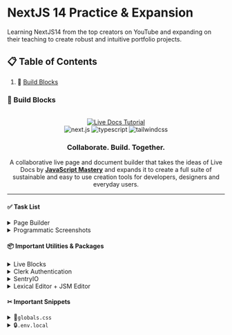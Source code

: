 # NextJS 14 Practice & Expansion

Learning NextJS14 from the top creators on YouTube and expanding on their teaching to create robust and intuitive portfolio projects.

## 📋 <a name="table">Table of Contents</a>

1. 🏫 [Build Blocks](#buildblocks)

### <a name="buildblocks">🏫 Build Blocks</a>

<div align="center">
  <br />
    <a href="https://youtu.be/y5vE8y_f_OM" target="_blank">
      <img src="https://github.com/user-attachments./assets/eaaeb1f0-22da-46be-9e29-9bef70e0039d" alt="Live Docs Tutorial">
    </a>
  <br />

  <div>
    <img src="https://img.shields.io/badge/-Next_JS-black?style=for-the-badge&logoColor=white&logo=nextdotjs&color=61DAFB" alt="next.js" />
    <img src="https://img.shields.io/badge/-TypeScript-black?style=for-the-badge&logoColor=white&logo=typescript&color=3178C6" alt="typescript" />
    <img src="https://img.shields.io/badge/-Tailwind_CSS-black?style=for-the-badge&logoColor=white&logo=tailwindcss&color=06B6D4" alt="tailwindcss" />
  </div>

  <h3 align="center">Collaborate. Build. Together.</h3>

   <div align="center">
     A collaborative live page and document builder that takes the ideas of Live Docs by <a href="https://www.youtube.com/@javascriptmastery/videos" target="_blank"><b>JavaScript Mastery</b></a> and expands it to create a full suite of sustainable and easy to use creation tools for developers, designers and everyday users.
    </div>
</div>

---


#### <a name="buildblocks_pagebuilder">✅ Task List</a>
<details>
<summary>Page Builder</summary>
 - Build a live and interactive page builder using NextJS & React (referencing Build Blocks API and Lexical UI) with block library and intuitive user interface.

 Details here:
</details>

<details>
<summary>Programmatic Screenshots</summary>
 - Make a server-action and component to capture a screenshot of pages and documents when edited. [Guide Here](https://medium.com/geekculture/how-to-build-programmatic-screenshots-of-any-website-in-seconds-using-next-js-b33fed502c7c)

 Details here:
</details>

#### <a name="buildblocks_packages">📦 Important Utilities & Packages</a>
<details>
<summary>Live Blocks</summary>
 - Build a page builder using custom page builder(referencing Build Blocks API and UI) with block library and intuitive user interface.
</details>

<details>
<summary>Clerk Authentication</summary>
 - Build a page builder using custom page builder(referencing Build Blocks API and UI) with block library and intuitive user interface.
</details>

<details>
<summary>SentryIO</summary>
  - Build a page builder using custom page builder(referencing Build Blocks API and UI) with block library and intuitive user interface.
</details>

<details>
<summary>Lexical Editor + JSM Editor</summary>
  - Build a page builder using custom page builder(referencing Build Blocks API and UI) with block library and intuitive user interface.
</details>

#### <a name="buildblocks_snippets">✂ Important Snippets</a>

<details>
<summary>🎨<code>globals.css</code></summary>

```css
@tailwind base;
@tailwind components;
@tailwind utilities;

/* @import "@buildblocks/react-ui/styles.css"; */
/* @import "@liveblocks/react-lexical/styles.css"; */

/* @import "../styles/dark-theme.css"; */

/* ========================================== TAILWIND STYLES */
@layer base {
  :root {
    background: #09111f;
    color: #fff;
    margin: 0;
  }

  .custom-scrollbar::-webkit-scrollbar {
    width: 4px;
    height: 4px;
    border-radius: 50px;
  }

  .custom-scrollbar::-webkit-scrollbar-track {
    background: #09090a;
  }

  .custom-scrollbar::-webkit-scrollbar-thumb {
    background: #2e3d5b;
    border-radius: 50px;
  }

  .custom-scrollbar::-webkit-scrollbar-thumb:hover {
    background: #7878a3;
  }
}

@layer utilities {
  .text-28-semibold {
    @apply text-[28px] font-semibold;
  }
  .text-10-regular {
    @apply text-[10px] font-normal;
  }

  .gradient-blue {
    @apply bg-gradient-to-t from-blue-500 to-blue-400;
  }
  .gradient-red {
    @apply bg-gradient-to-t from-red-500 to-red-400;
  }

  .shad-dialog {
    @apply w-full max-w-[400px] rounded-xl border-none bg-doc bg-cover px-5 py-7 shadow-xl sm:min-w-[500px] !important;
  }

  .shad-dialog button {
    @apply focus:ring-0 focus:ring-offset-0 focus-visible:border-none focus-visible:outline-none focus-visible:ring-transparent focus-visible:ring-offset-0 !important;
  }

  .shad-select {
    @apply w-fit border-none bg-transparent text-blue-100 !important;
  }

  .shad-select svg {
    @apply ml-1 mt-1;
  }

  .shad-select-item {
    @apply cursor-pointer bg-dark-200 text-blue-100 focus:bg-dark-300 hover:bg-dark-300 focus:text-blue-100 !important;
  }

  .shad-popover {
    @apply w-[460px] border-none bg-dark-200 shadow-lg !important;
  }

  .floating-toolbar {
    @apply flex w-full min-w-max items-center justify-center gap-2 rounded-lg bg-dark-350 p-1.5 shadow-xl;
  }

  .floating-toolbar-btn {
    @apply relative inline-flex size-8 items-center justify-center whitespace-nowrap rounded-md text-sm font-medium transition-colors focus-visible:outline-none focus-visible:ring-1 disabled:pointer-events-none disabled:opacity-50;
  }

  .toolbar-wrapper {
    @apply z-50 custom-scrollbar w-screen overflow-auto border-y border-dark-300 bg-dark-100 pl-3 pr-4 shadow-sm;
  }

  .editor-wrapper {
    @apply custom-scrollbar h-[calc(100vh-140px)] gap-5 overflow-auto px-5 pt-5 lg:flex-row lg:items-start lg:justify-center  xl:gap-10 xl:pt-10;
  }

  .header {
    @apply min-h-[92px] min-w-full flex-nowrap bg-dark-100 flex w-full items-center justify-between gap-2 px-4;
  }

  .document-list-container {
    @apply flex flex-col items-center mb-10 w-full gap-10 px-5;
  }

  .document-list-title {
    @apply max-w-[730px] items-end flex w-full justify-between;
  }

  .document-list-item {
    @apply flex items-center justify-between gap-4 rounded-lg bg-doc bg-cover p-5 shadow-xl;
  }

  .document-list-empty {
    @apply flex w-full max-w-[730px] flex-col items-center justify-center gap-5 rounded-lg bg-dark-200 px-10 py-8;
  }

  .document-title-input {
    @apply min-w-[78px] border-none bg-transparent px-0 text-left text-base font-semibold leading-[24px] focus-visible:ring-0 focus-visible:ring-offset-0 disabled:text-black sm:text-xl md:text-center !important;
  }

  .document-title {
    @apply line-clamp-1 border-dark-400 text-base font-semibold leading-[24px] sm:pl-0 sm:text-xl;
  }

  .view-only-tag {
    @apply rounded-md bg-dark-400/50 px-2 py-0.5 text-xs text-blue-100/50;
  }

  .collaborators-list {
    @apply hidden items-center justify-end -space-x-3 overflow-hidden sm:flex;
  }

  .share-input {
    @apply h-11 flex-1 border-none bg-dark-400 focus-visible:ring-0 focus-visible:ring-offset-0 !important;
  }

  .remove-btn {
    @apply rounded-lg bg-transparent px-0 text-red-500 hover:bg-transparent;
  }

  .comments-container {
    @apply mb-10 space-y-4 lg:w-fit flex w-full flex-col items-center justify-center;
  }

  .comment-composer {
    @apply w-full max-w-[800px] border border-dark-300 bg-dark-200 shadow-sm lg:w-[350px];
  }

  .comment-thread {
    @apply w-full max-w-[800px] border border-dark-300 bg-dark-200 shadow-sm lg:w-[350px] transition-all;
  }

  .loader {
    @apply flex size-full h-screen items-center justify-center gap-3 text-white;
  }

  /* ======================== Auth Pages */
  .auth-page {
    @apply flex h-screen w-full flex-col items-center justify-center gap-10;
  }

  /* ======================== Home Page */
  .home-container {
    @apply relative flex min-h-screen w-full flex-col items-center gap-5 sm:gap-10;
  }

  .document-ul {
    @apply flex w-full max-w-[730px] flex-col gap-5;
  }

  /* ======================== CollaborativeRoom */
  .collaborative-room {
    @apply flex size-full max-h-screen flex-1 flex-col items-center overflow-hidden;
  }
}

/* ======================== Clerk Override */
.cl-avatarBox {
  width: 36px;
  height: 36px;
}

.cl-userButtonTrigger {
  height: fit-content !important;
}

.cl-cardBox,
.cl-signIn-start,
.cl-signUp-start,
.cl-footer {
  background: #060d18;
  box-shadow: none;
  padding: 20px;
}

.cl-socialButtonsBlockButton,
.cl-socialButtonsBlockButton:hover {
  height: 40px;
  background-color: #3371ff;
  color: #fff;
}

.cl-internal-2gzuzc {
  filter: brightness(1000%);
}

.cl-logoBox {
  height: 52px;
}

/* ======================== Liveblocks Override */
.lb-root {
  --lb-accent-subtle: #0b1527;
  --lb-radius: 0px;
  --lb-dynamic-background: #1b2840;
}

.lb-comment,
.lb-thread-comments,
.lb-composer,
.lb-comment-reaction {
  background-color: #0f1c34;
  color: #fff;
}

.lb-button {
  --lb-foreground-moderate: #fff;
}

.lb-button:where([data-variant="primary"]) {
  background-color: #161e30;
  color: #b4c6ee;
  padding: 8px;
}

.lb-button:where(
    [data-variant="default"]:not(
        :is(
            :enabled:hover,
            :enabled:focus-visible,
            [aria-expanded="true"],
            [aria-selected="true"]
          )
      )
  ) {
  color: #b4c6ee;
}

.lb-button:where(
    :enabled:hover,
    :enabled:focus-visible,
    [aria-expanded="true"],
    [aria-selected="true"]
  ) {
  --lb-button-background: #161e30;

  color: #b4c6ee;
}

.lb-inbox-notification-list-item:where(:not(:last-of-type)) {
  border-bottom: none;
}

.lb-comment-body,
.lb-dropdown-item,
.lb-dropdown-item-icon,
.lb-composer-editor {
  color: #fff;
}

.lb-composer-action {
  padding: 8px;
}

.lb-comment-content {
  background: #0b1527;
  margin-top: 16px;
  padding: 12px;
  border-radius: 4px;
  font-size: 14px;
}

.lb-comment-date,
.lb-lexical-mention-suggestion-user,
.lb-composer-suggestions-list-item,
.lb-inbox-notification-date,
.lb-comment-author {
  color: #b4c6ee;
}

.data-liveblocks-portal {
  color: #b4c6ee !important;
}

.lb-root:where(:not(.lb-root .lb-root)) {
  --lb-dynamic-background: #1b2840;
  color: #fff;
}

.lb-composer-editor :where([data-placeholder]) {
  color: #b4c6ee;
  font-size: 14px;
}

.lb-lexical-floating-threads-thread:where([data-resolved]) {
  opacity: 40%;
}

.lb-elevation {
  background: #0f1c34;
}
```

</details>

<details>
<summary>🔒<code>.env.local</code></summary>

```env
#Clerk
NEXT_PUBLIC_CLERK_PUBLISHABLE_KEY=
CLERK_SECRET_KEY=
NEXT_PUBLIC_CLERK_SIGN_IN_URL=/sign-in
NEXT_PUBLIC_CLERK_SIGN_UP_URL=/sign-up


LIVEBLOCKS_SECRET_KEY=

SENTRY_AUTH_TOKEN=
```

#### <a name="buildblocks_links">🔗 Links</a>

- Public assets used in the project can be found [here](https://drive.google.com/file/d/1MCQaP-imgDdopwcUn4CN_D-WglDc--Ho/view?usp=sharing)
- [Buildblocks Starter Guide](https://buildblocks.io/docs/get-started/nextjs-lexical)
